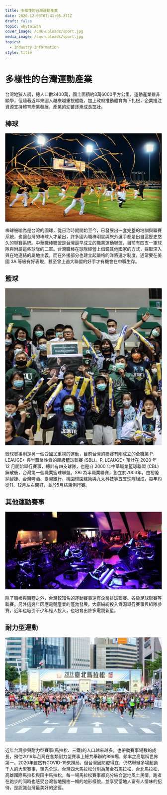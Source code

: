 ```yaml
---
title: 多樣性的台灣運動產業
date: 2020-12-03T07:41:05.371Z
draft: false
topic: whytaiwan
cover_image: /cms-uploads/sport.jpg
media_image: /cms-uploads/sport.jpg
topics:
  - Industry Information
style: title
---
```

# 多樣性的台灣運動產業

台灣地狹人稠，總人口數2400萬，國土面積約3萬6000平方公里，運動產業雖非顯學，但隨著近年來國人越來越重視體能，加上政府推動體育向下扎根，企業挹注資源支持體育產業發展，產業的幼苗逐漸成長茁壯。

## 棒球

![CPBL](/cms-uploads/cpbl中華職棒.jpg)

棒球被喻為是台灣的國球，從日治時期開始至今，已發展出一套完整的培訓與聯賽系統，也讓台灣的棒球人才輩出，許多國內職棒明星與旅外選手都是出自這歷史悠久的聯賽系統。中華職棒聯盟是台灣最早成立的職業運動聯盟，目前有四支一軍球隊與附屬這些球隊的二軍。台灣職棒在球隊經營上借鏡其他國家的方式，採取深入與在地連結的屬地主義，而在外援部分也建立起嚴格的洋將選才制度，通常要在美國 3A 等級有好表現，甚至曾上過大聯盟的好手才有機會在中職生存。

## 籃球

![SBL](/cms-uploads/sblgame.jpg)

籃球賽事則是另一個受國民重視的運動，目前台灣的聯賽有剛成立的全職業 P. LEAUGE+ 與半職業性質的超級籃球聯賽 (SBL)。P. LEAUGE+ 預計在 2020 年 12 月開始舉行賽事，總計有四支球隊，也是自 2000 年中華職業籃球聯盟 (CBL) 解散後，台灣第一個職業籃球聯盟。SBL為半職業聯賽，創立於2003年，由裕隆納智捷、台灣啤酒、臺灣銀行、桃園璞園建築與九太科技等五支球隊組成，每年約從11、12月左右開打，並於5月結束例行賽。

## 其他運動賽事

![TESL台灣電競](/cms-uploads/tesl電競.jpg)

除了職棒與職籃之外，台灣較知名的運動賽事還有企業排球聯賽、各級足球聯賽等聯賽。另外這幾年因應電競產業的蓬勃發展，大廠紛紛投入資源舉行賽事與組隊參賽，近年也吸引不少年輕人投入，也培育出許多電競新星。

## 耐力型運動

![2019  台北馬拉松](/cms-uploads/2019台北馬拉松.jpg)

近年台灣參與耐力型賽事(馬拉松、三鐵)的人口越來越多，也帶動賽事場數的成長，預估2019年台灣在各類耐力型賽事上總共舉辦約999場，頻率之高堪稱世界第一。2020年雖然有COVID-19來攪局，但台灣因防疫得宜，仍然舉辦多場超過千人的大型賽事，領先全球。台灣四大馬拉松分別為萬金石馬拉松、台北馬拉松、高雄國際馬拉松與田中馬拉松，每一場馬拉松賽事都充分結合當地風土民情，跑者在跑步的同時也感受台灣各地獨樹一幟的地形樣貌，並享受當地人富有人情味的招待，是認識台灣最美好的途徑。